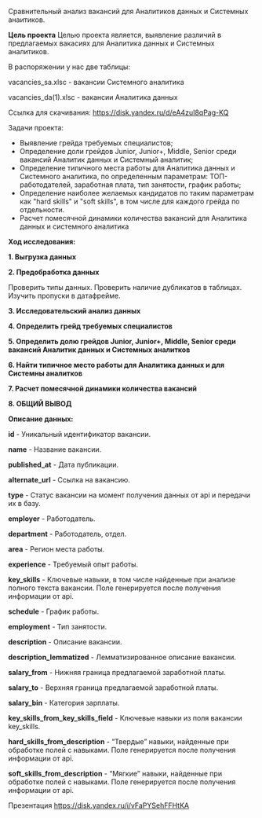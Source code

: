 Сравнительный анализ вакансий для Аналитиков данных и Системных анаитиков.

**Цель проекта**
Целью проекта является, выявление различий в предлагаемых вакасиях для Аналитика данных и Системных аналитиков.

В распоряжении у нас две таблицы:

vacancies_sa.xlsc - вакансии Системного аналитика

vacancies_da(1).xlsc - вакансии Аналитика данных

Ссылка для скачивания: https://disk.yandex.ru/d/eA4zuI8qPag-KQ

Задачи проекта:
- Выявление грейда требуемых специалистов;
- Определение доли грейдов Junior, Junior+, Middle, Senior среди вакансий Аналитик данных и Системный аналитик;
- Определение типичного места работы для Аналитика данных и Системного аналитика, по определенным параметрам: ТОП-работодателей, заработная плата, тип занятости, график работы;
- Определение наиболее желаемых кандидатов по таким параметрам как "hard skills" и "soft skills", в том числе для каждого грейда по отдельности.
- Расчет помесячной динамики количества вакансий для Аналитика данных и системного аналитика

**Ход исследования:**

**1. Выгрузка данных**

**2. Предобработка данных**

Проверить типы данных. Проверить наличие дубликатов в таблицах. Изучить пропуски в датафрейме.

**3. Исследовательский анализ данных**

**4. Определить грейд требуемых специалистов**

**5. Определить долю грейдов Junior, Junior+, Middle, Senior среди вакансий Аналитик данных и Системных аналитков**

**6. Найти типичное место работы для Аналитика данных и для Системны аналитков**

**7. Расчет помесячной динамики количества вакансий**

**8. ОБЩИЙ ВЫВОД**


**Описание данных:**

**id** - Уникальный идентификатор вакансии.

**name** - Название вакансии.

**published_at** - Дата публикации.

**alternate_url** - Ссылка на вакансию.

**type** - Статус вакансии на момент получения данных от api и передачи
их в базу.

**employer** - Работодатель.

**department** - Работодатель, отдел.

**area** - Регион места работы.

**experience** - Требуемый опыт работы.

**key_skills** - Ключевые навыки, в том числе найденные при анализе
полного текста вакансии. Поле генерируется после получения
информации от api.

**schedule** - График работы.

**employment** - Тип занятости.

**description** - Описание вакансии.

**description_lemmatized** - Лемматизированное описание вакансии.

**salary_from** - Нижняя граница предлагаемой заработной платы.

**salary_to** - Верхняя граница предлагаемой заработной платы.

**salary_bin** - Категория зарплаты.

**key_skills_from_key_skills_field** - Ключевые навыки из поля вакансии
key_skills.

**hard_skills_from_description** - “Твердые” навыки, найденные при
обработке полей с навыками. Поле генерируется после получения
информации от api.

**soft_skills_from_description** - “Мягкие” навыки,
найденные при обработке полей с навыками. Поле генерируется после
получения информации от api.

Презентация https://disk.yandex.ru/i/vFaPYSehFFHtKA

